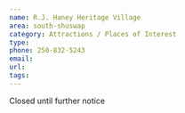 ```yaml
---
name: R.J. Haney Heritage Village
area: south-shuswap
category: Attractions / Places of Interest
type:
phone: 250-832-5243
email:
url:
tags:
---
```


Closed until further notice
